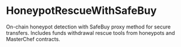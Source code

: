 # HoneypotRescueWithSafeBuy
On-chain honeypot detection with SafeBuy proxy method for secure transfers. Includes funds withdrawal rescue tools from honeypots and MasterChef contracts. 
